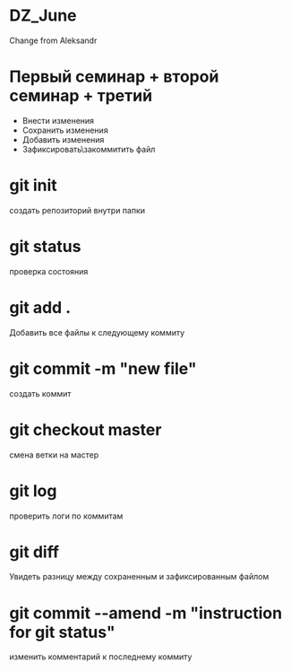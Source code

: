 # DZ_June

Change from Aleksandr

# Первый семинар + второй семинар + третий
* Внести изменения
* Сохранить изменения 
* Добавить изменения
* Зафиксировать\закоммитить файл

# git init
создать репозиторий внутри папки
# git status
проверка состояния
# git add .
Добавить все файлы к следующему коммиту
# git commit -m "new file"
создать коммит
# git checkout master
смена ветки на мастер
# git log
проверить логи по коммитам
# git diff
Увидеть разницу между сохраненным и зафиксированным файлом
# git commit --amend -m "instruction for git status"
изменить комментарий к последнему коммиту
